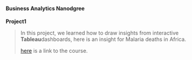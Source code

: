 #### Business Analytics Nanodgree

**Project1**
>
>In this project, we learned how to draw insights from interactive **Tableau**dashboards, here is an insight for Malaria deaths in Africa.
>
>
>[here](https://www.udacity.com/course/business-analytics-nanodegree--nd098) is a link to the course. 




